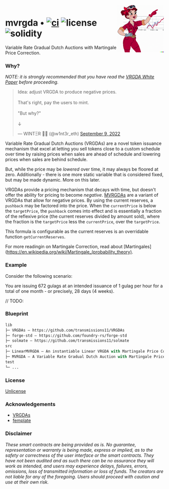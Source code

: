 <img align="right" width="150" height="150" top="100" src="./assets/rosie.png">

# mvrgda • [![ci](https://github.com/whitenois3/mvrgda/actions/workflows/ci.yml/badge.svg)](https://github.com/whitenois3/mvrgda/actions/workflows/ci.yml) ![license](https://img.shields.io/badge/license-Unlicense-lightgrey) ![solidity](https://img.shields.io/badge/solidity-^0.8.15-lightgrey)

Variable Rate Gradual Dutch Auctions with Martingale Price Correction.


### Why?

_NOTE: it is strongly recommended that you have read the [VRGDA White Paper](https://www.paradigm.xyz/2022/08/vrgda) before proceeding._

<blockquote class="twitter-tweet"><p lang="en" dir="ltr">Idea: adjust VRGDA to produce negative prices.<br><br>That&#39;s right, pay the users to mint.<br><br>&quot;But why?&quot;<br><br>↓</p>&mdash; WINTΞR 💙💛 (@w1nt3r_eth) <a href="https://twitter.com/w1nt3r_eth/status/1568039897617014785?ref_src=twsrc%5Etfw">September 9, 2022</a></blockquote>

Variable Rate Gradual Dutch Auctions (VRGDAs) are a novel token issuance mechanism that excel at letting you sell tokens close to a custom schedule over time by raising prices when sales are ahead of schedule and lowering prices when sales are behind schedule.

But, while the price may be _lowered_ over time, it may always be floored at zero. Additionally - there is one more static variable that is considered fixed, but may be made dynamic. More on this later.

VRGDAs provide a pricing mechanism that decays with time, but doesn't offer the ability for pricing to become _negative_. [MVRGDAs](https://github.com/whitenois3/mvrgda) are a variant of VRGDAs that allow for negative prices. By using the current reserves, a `pushback` may be factored into the price. When the `currentPrice` is below the `targetPrice`, the `pushback` comes into effect and is essentially a fraction of the reflexive price (the current reserves divided by amount sold), where the fraction is the `targetPrice` less the `currentPrice`, over the `targetPrice`.

This formula is configurable as the current reserves is an overridable function `getCurrentReserves`.

For more readingin on Martingale Correction, read about [Martingales](https://en.wikipedia.org/wiki/Martingale_(probability_theory).


### Example

Consider the following scenario:

You are issuing 672 gulags at an intended issuance of 1 gulag per hour for a total of one month - or precisely, 28 days (4 weeks).

// TODO:


### Blueprint

```ml
lib
├─ VRGDAs — https://github.com/transmissions11/VRGDAs
├─ forge-std — https://github.com/foundry-rs/forge-std
├─ solmate — https://github.com/transmissions11/solmate
src
├─ LinearMVRGDA — An instantiable Linear VRGDA with Martingale Price Correction
├─ MVRGDA — A Variable Rate Gradual Dutch Auction with Martingale Price Correction
test
└─ ...
```


### License

[Unlicense](https://github.com/whitenois3/mvrgda/blob/master/LICENSE)


### Acknowledgements

- [VRGDAs](https://github.com/transmissions11/VRGDAs)
- [femplate](https://github.com/abigger87/femplate)


### Disclaimer

_These smart contracts are being provided as is. No guarantee, representation or warranty is being made, express or implied, as to the safety or correctness of the user interface or the smart contracts. They have not been audited and as such there can be no assurance they will work as intended, and users may experience delays, failures, errors, omissions, loss of transmitted information or loss of funds. The creators are not liable for any of the foregoing. Users should proceed with caution and use at their own risk._
